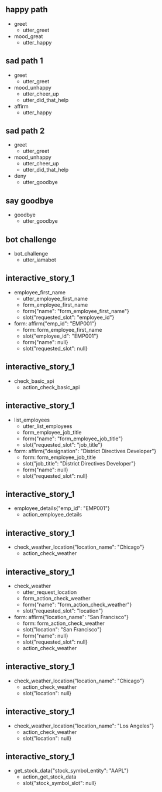 ## happy path
* greet
  - utter_greet
* mood_great
  - utter_happy

## sad path 1
* greet
  - utter_greet
* mood_unhappy
  - utter_cheer_up
  - utter_did_that_help
* affirm
  - utter_happy

## sad path 2
* greet
  - utter_greet
* mood_unhappy
  - utter_cheer_up
  - utter_did_that_help
* deny
  - utter_goodbye

## say goodbye
* goodbye
  - utter_goodbye

## bot challenge
* bot_challenge
  - utter_iamabot

## interactive_story_1
* employee_first_name
    - utter_employee_first_name
    - form_employee_first_name
    - form{"name": "form_employee_first_name"}
    - slot{"requested_slot": "employee_id"}
* form: affirm{"emp_id": "EMP001"}
    - form: form_employee_first_name
    - slot{"employee_id": "EMP001"}
    - form{"name": null}
    - slot{"requested_slot": null}

## interactive_story_1
* check_basic_api
    - action_check_basic_api

## interactive_story_1
* list_employees
    - utter_list_employees
    - form_employee_job_title
    - form{"name": "form_employee_job_title"}
    - slot{"requested_slot": "job_title"}
* form: affirm{"designation": "District Directives Developer"}
    - form: form_employee_job_title
    - slot{"job_title": "District Directives Developer"}
    - form{"name": null}
    - slot{"requested_slot": null}

## interactive_story_1
* employee_details{"emp_id": "EMP001"}
    - action_employee_details

## interactive_story_1
* check_weather_location{"location_name": "Chicago"}
    - action_check_weather

## interactive_story_1
* check_weather
    - utter_request_location
    - form_action_check_weather
    - form{"name": "form_action_check_weather"}
    - slot{"requested_slot": "location"}
* form: affirm{"location_name": "San Francisco"}
    - form: form_action_check_weather
    - slot{"location": "San Francisco"}
    - form{"name": null}
    - slot{"requested_slot": null}
    - action_check_weather

## interactive_story_1
* check_weather_location{"location_name": "Chicago"}
    - action_check_weather
    - slot{"location": null}

## interactive_story_1
* check_weather_location{"location_name": "Los Angeles"}
    - action_check_weather
    - slot{"location": null}

## interactive_story_1
* get_stock_data{"stock_symbol_entity": "AAPL"}
    - action_get_stock_data
    - slot{"stock_symbol_slot": null}
